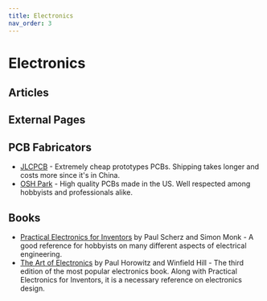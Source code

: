 ```yaml
---
title: Electronics
nav_order: 3
---
```


# Electronics

## Articles

## External Pages

## PCB Fabricators

* [JLCPCB](https://jlcpcb.com/) - Extremely cheap prototypes PCBs. Shipping takes longer and costs more since it's in China.
* [OSH Park](https://oshpark.com/) - High quality PCBs made in the US. Well respected among hobbyists and professionals alike.

## Books

* [Practical Electronics for Inventors](https://www.amazon.com/Practical-Electronics-Inventors-Fourth-Scherz/dp/1259587541/) by Paul Scherz and Simon Monk - A good reference for hobbyists on many different aspects of electrical engineering.
* [The Art of Electronics](https://www.amazon.com/Art-Electronics-Paul-Horowitz/dp/0521809266/) by Paul Horowitz and Winfield Hill - The third edition of the most popular electronics book. Along with Practical Electronics for Inventors, it is a necessary reference on electronics design.
